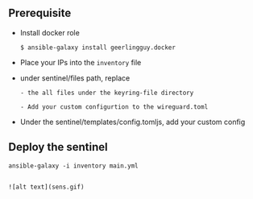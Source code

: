 ## Prerequisite


  - Install docker role

        $ ansible-galaxy install geerlingguy.docker

-   Place your IPs into the `inventory` file

- under sentinel/files path, replace

      - the all files under the keyring-file directory

      - Add your custom configurtion to the wireguard.toml

- Under the sentinel/templates/config.tomljs, add your custom config




## Deploy the sentinel

    ansible-galaxy -i inventory main.yml


    ![alt text](sens.gif)
